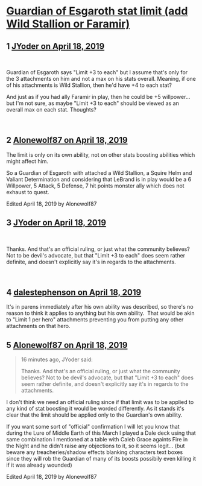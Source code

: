 # [Guardian of Esgaroth stat limit (add Wild Stallion or Faramir)](https://community.fantasyflightgames.com/topic/294153-guardian-of-esgaroth-stat-limit-add-wild-stallion-or-faramir/)

## 1 [JYoder on April 18, 2019](https://community.fantasyflightgames.com/topic/294153-guardian-of-esgaroth-stat-limit-add-wild-stallion-or-faramir/?do=findComment&comment=3682693)

 

Guardian of Esgaroth says "Limit +3 to each" but I assume that's only for the 3 attachments on him and not a max on his stats overall. Meaning, if one of his attachments is Wild Stallion, then he'd have +4 to each stat?

And just as if you had ally Faramir in play, then he could be +5 willpower... but I'm not sure, as maybe "Limit +3 to each" should be viewed as an overall max on each stat. Thoughts?

 

## 2 [Alonewolf87 on April 18, 2019](https://community.fantasyflightgames.com/topic/294153-guardian-of-esgaroth-stat-limit-add-wild-stallion-or-faramir/?do=findComment&comment=3682706)

The limit is only on its own ability, not on other stats boosting abilities which might affect him.

So a Guardian of Esgaroth with attached a Wild Stallion, a Squire Helm and Valiant Determination and considering that LeBrand is in play would be a 6 Willpower, 5 Attack, 5 Defense, 7 hit points monster ally which does not exhaust to quest.

Edited April 18, 2019 by Alonewolf87

## 3 [JYoder on April 18, 2019](https://community.fantasyflightgames.com/topic/294153-guardian-of-esgaroth-stat-limit-add-wild-stallion-or-faramir/?do=findComment&comment=3682729)

 

Thanks. And that's an official ruling, or just what the community believes? Not to be devil's advocate, but that "Limit +3 to each" does seem rather definite, and doesn't explicitly say it's in regards to the attachments.

 

## 4 [dalestephenson on April 18, 2019](https://community.fantasyflightgames.com/topic/294153-guardian-of-esgaroth-stat-limit-add-wild-stallion-or-faramir/?do=findComment&comment=3682743)

It's in parens immediately after his own ability was described, so there's no reason to think it applies to anything but his own ability.  That would be akin to "Limit 1 per hero" attachments preventing you from putting any other attachments on that hero.

## 5 [Alonewolf87 on April 18, 2019](https://community.fantasyflightgames.com/topic/294153-guardian-of-esgaroth-stat-limit-add-wild-stallion-or-faramir/?do=findComment&comment=3682760)

> 16 minutes ago, JYoder said:
> 
> Thanks. And that's an official ruling, or just what the community believes? Not to be devil's advocate, but that "Limit +3 to each" does seem rather definite, and doesn't explicitly say it's in regards to the attachments.

I don't think we need an official ruling since if that limit was to be applied to any kind of stat boosting it would be worded differently. As it stands it's clear that the limit should be applied only to the Guardian's own ability.

If you want some sort of "official" confirmation I will let you know that during the Lure of Middle Earth of this March I played a Dale deck using that same combination I mentioned at a table with Caleb Grace againts Fire in the Night and he didn't raise any objections to it, so it seems legit... (but beware any treacheries/shadow effects blanking characters text boxes since they will rob the Guardian of many of its boosts possibily even killing it if it was already wounded)

Edited April 18, 2019 by Alonewolf87

